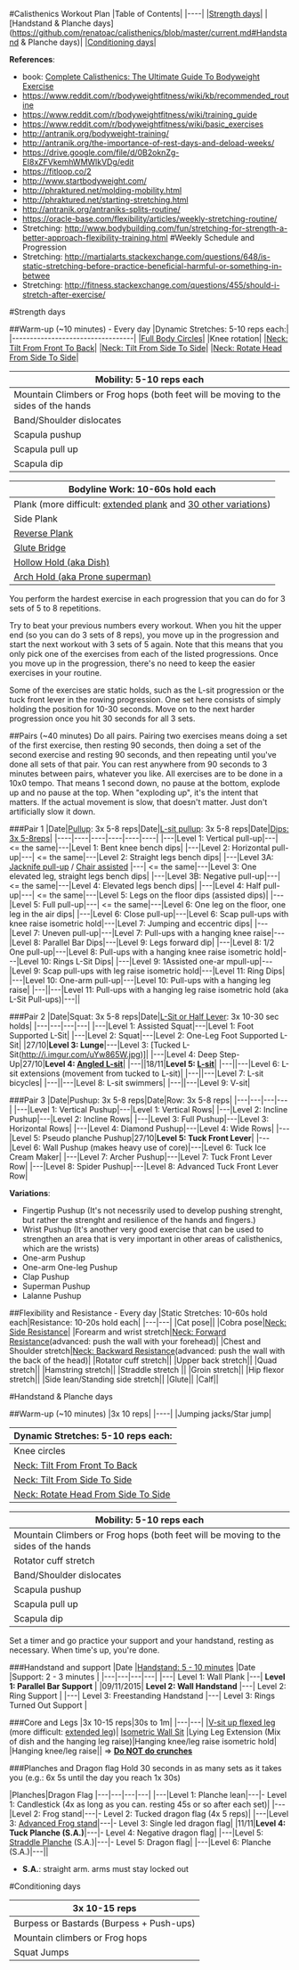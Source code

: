 #Calisthenics Workout Plan
|Table of Contents|
|----|
|[Strength days](https://github.com/renatoac/calisthenics/blob/master/current.md#strength-days)|
|[Handstand & Planche days](https://github.com/renatoac/calisthenics/blob/master/current.md#Handstand & Planche days)|
|[Conditioning days](https://github.com/renatoac/calisthenics/blob/master/current.md#)|

**References**: 
- book: [Complete Calisthenics: The Ultimate Guide To Bodyweight Exercise](http://amzn.to/1NHXeaT)
- https://www.reddit.com/r/bodyweightfitness/wiki/kb/recommended_routine
- https://www.reddit.com/r/bodyweightfitness/wiki/training_guide
- https://www.reddit.com/r/bodyweightfitness/wiki/basic_exercises
- http://antranik.org/bodyweight-training/
- http://antranik.org/the-importance-of-rest-days-and-deload-weeks/
- https://drive.google.com/file/d/0B2oknZg-EI8xZFVkemhWMWlkVDg/edit
- https://fitloop.co/2
- http://www.startbodyweight.com/
- http://phraktured.net/molding-mobility.html
- http://phraktured.net/starting-stretching.html
- http://antranik.org/antraniks-splits-routine/
- https://oracle-base.com/flexibility/articles/weekly-stretching-routine/
- Stretching: http://www.bodybuilding.com/fun/stretching-for-strength-a-better-approach-flexibility-training.html
#Weekly Schedule and Progression
- Stretching: http://martialarts.stackexchange.com/questions/648/is-static-stretching-before-practice-beneficial-harmful-or-something-in-betwee
- Stretching: http://fitness.stackexchange.com/questions/455/should-i-stretch-after-exercise/

#Strength days

##Warm-up (~10 minutes) - Every day
|Dynamic Stretches: 5-10 reps each:|
|----------------------------------|
|[Full Body Circles](https://www.youtube.com/watch?v=xqmbqBl8BjY)|
|Knee rotation|
|[Neck: Tilt From Front To Back](http://www.des.umd.edu/os/erg/neck.html)|
|[Neck: Tilt From Side To Side](http://www.des.umd.edu/os/erg/neck.html)|
|[Neck: Rotate Head From Side To Side](http://www.des.umd.edu/os/erg/neck.html)|

|Mobility: 5-10 reps each|
|------------------------|
|Mountain Climbers or Frog hops (both feet will be moving to the sides of the hands|
|Band/Shoulder dislocates|
|Scapula pushup|Side Plank|
|Scapula pull up|
|Scapula dip|

|Bodyline Work: 10-60s hold each|
|-------------------------------|
|Plank (more difficult: [extended plank](http://assets.menshealth.co.uk/main/thumbs/15513/arms-extended-plank618__landscape.jpg) and [30 other variations](http://www.liftingrevolution.com/top-30-thursday-30-plank-exercises-to-shock-your-core-and-body/))|
|Side Plank|
|[Reverse Plank](http://gethealthyu.com/wp-content/uploads/2014/10/Reverse-Tabletop-Plank_Exercise-3.jpg)|
|[Glute Bridge](http://www.completesportscare.com.au/wp-content/uploads/2015/07/Gluteal-bridge.jpg)|
|[Hollow Hold (aka Dish)](https://i.ytimg.com/vi/LlDNef_Ztsc/maxresdefault.jpg)|
|[Arch Hold (aka Prone superman)](http://www.theboxmag.com/content/content/9446/Tight-Arch-Hold.jpg)|

You perform the hardest exercise in each progression that you can do for 3 sets of 5 to 8 repetitions. 

Try to beat your previous numbers every workout. When you hit the upper end (so you can do 3 sets of 8 reps), you move up in the progression and start the next workout with 3 sets of 5 again. Note that this means that you only pick one of the exercises from each of the listed progressions. Once you move up in the progression, there's no need to keep the easier exercises in your routine.

Some of the exercises are static holds, such as the L-sit progression or the tuck front lever in the rowing progression. One set here consists of simply holding the position for 10-30 seconds. Move on to the next harder progression once you hit 30 seconds for all 3 sets.

##Pairs (~40 minutes)
Do all pairs.
Pairing two exercises means doing a set of the first exercise, then resting 90 seconds, then doing a set of the second exercise and resting 90 seconds, and then repeating until you've done all sets of that pair.
You can rest anywhere from 90 seconds to 3 minutes between pairs, whatever you like.
All exercises are to be done in a 10x0 tempo. That means 1 second down, no pause at the bottom, explode up and no pause at the top. When "exploding up", it's the intent that matters. If the actual movement is slow, that doesn't matter. Just don't artificially slow it down.

###Pair 1
|Date|[Pullup](http://i.imgur.com/qj7xV.jpg): 3x 5-8 reps|Date|[L-sit pullup](http://thepullupsolution.com/blog/the-l-sit-pull-up-10-baby-steps-to-mastery): 3x 5-8 reps|Date|[Dips: 3x 5-8reps](http://www.fitness666.com/2012/06/dip-progression.html)| 
|----|----|----|----|----|----|
|---|Level 1: Vertical pull-up|---| <= the same|---|Level 1: Bent knee bench dips|
|---|Level 2: Horizontal pull-up|---| <= the same|---|Level 2: Straight legs bench dips|
|---|Level 3A: [Jacknife pull-up](https://www.youtube.com/watch?v=GOeBd9YBx5k) / [Chair assisted](https://www.youtube.com/watch?v=lR55iuAxmsQ) |---| <= the same|---|Level 3: One elevated leg, straight legs bench dips|
|---|Level 3B: Negative pull-up|---| <= the same|---|Level 4: Elevated legs bench dips|
|---|Level 4: Half pull-up|---| <= the same|---|Level 5: Legs on the floor dips (assisted dips)|
|---|Level 5: Full pull-up|---| <= the same|---|Level 6: One leg on the floor, one leg in the air dips|
|---|Level 6: Close pull-up|---|Level 6: Scap pull-ups with knee raise isometric hold|---|Level 7: Jumping and eccentric dips|
|---|Level 7: Uneven pull-up|---|Level 7: Pull-ups with a hanging knee raise|---|Level 8: Parallel Bar Dips|---|Level 9: Legs forward dip|
|---|Level 8: 1/2 One pull-up|---|Level 8: Pull-ups with a hanging knee raise isometric hold|---|Level 10: Rings L-Sit Dips|
|---|Level 9: 1Assisted one-ar mpull-up|---|Level 9: Scap pull-ups with leg raise isometric hold|---|Level 11: Ring Dips|
|---|Level 10: One-arm pull-up|---|Level 10: Pull-ups with a hanging leg raise|
|---||---|Level 11: Pull-ups with a hanging leg raise isometric hold (aka L-Sit Pull-ups)|---||

###Pair 2
|Date|Squat: 3x 5-8 reps|Date|[L-Sit or Half Lever](https://www.youtube.com/watch?v=16a529mtX68): 3x 10-30 sec holds|
|---|---|---|---|
|---|Level 1: Assisted Squat|---|Level 1: Foot Supported L-Sit|
|---|Level 2: Squat|---|Level 2: One-Leg Foot Supported L-Sit|
|27/10|**Level 3: Lunge**|---|Level 3: [Tucked L-Sit(http://i.imgur.com/uYw865W.jpg)]|
|---|Level 4: Deep Step-Up|27/10|**Level 4: [Angled L-sit](http://i.imgur.com/FbSUIIE.jpg)**|
|---||18/11|**Level 5: [L-sit](http://i.imgur.com/s1Rwuu5.jpg)**|
|---||---|Level 6: L-sit extensions (movement from tucked to L-sit)|
|---||---|Level 7: L-sit bicycles|
|---||---|Level 8: L-sit swimmers|
|---||---|Level 9: V-sit|

###Pair 3
|Date|Pushup: 3x 5-8 reps|Date|Row: 3x 5-8 reps|
|---|---|---|---|
|---|Level 1: Vertical Pushup|---|Level 1: Vertical Rows|
|---|Level 2: Incline Pushup|---|Level 2: Incline Rows|
|---|Level 3: Full Pushup|---|Level 3: Horizontal Rows|
|---|Level 4: Diamond Pushup|---|Level 4: Wide Rows|
|---|Level 5: Pseudo planche Pushup|27/10|**Level 5: Tuck Front Lever**|
|---|Level 6: Wall Pushup (makes heavy use of core)|---|Level 6: Tuck Ice Cream Maker|
|---|Level 7: Archer Pushup|---|Level 7: Tuck Front Lever Row|
|---|Level 8: Spider Pushup|---|Level 8: Advanced Tuck Front Lever Row|

**Variations**:
- Fingertip Pushup (It's not necessrily used to develop pushing strenght, but rather the strenght and resilience of the hands and fingers.)
- Wrist Pushup (It's another very good exercise that can be used to strengthen an area that is very important in other areas of calisthenics, which are the wrists)
- One-arm Pushup
- One-arm One-leg Pushup
- Clap Pushup
- Superman Pushup
- Lalanne Pushup

##Flexibility and Resistance - Every day
|Static Stretches: 10-60s hold each|Resistance: 10-20s hold each|
|---|---|
|Cat pose||
|Cobra pose|[Neck: Side Resistance](http://www.des.umd.edu/os/erg/neck.html)|
|Forearm and wrist stretch|[Neck: Forward Resistance](http://www.des.umd.edu/os/erg/neck.html)(advanced: push the wall with your forehead)|
|Chest and Shoulder stretch|[Neck: Backward Resistance](http://www.des.umd.edu/os/erg/neck.html)(advanced: push the wall with the back of the head)|
|Rotator cuff stretch||
|Upper back stretch||
|Quad stretch||
|Hamstring stretch||
|Straddle stretch ||
|Groin stretch||
|Hip flexor stretch||
|Side lean/Standing side stretch||
|Glute||
|Calf||

#Handstand & Planche days

##Warm-up (~10 minutes)
|3x 10 reps|
|----|
|Jumping jacks/Star jump|

|Dynamic Stretches: 5-10 reps each:|
|----------------------------------|
|Knee circles|
|[Neck: Tilt From Front To Back](http://www.des.umd.edu/os/erg/neck.html)|
|[Neck: Tilt From Side To Side](http://www.des.umd.edu/os/erg/neck.html)|
|[Neck: Rotate Head From Side To Side](http://www.des.umd.edu/os/erg/neck.html)|

|Mobility: 5-10 reps each|
|------------------------|
|Mountain Climbers or Frog hops (both feet will be moving to the sides of the hands|
|Rotator cuff stretch|
|Band/Shoulder dislocates|
|Scapula pushup|
|Scapula pull up|
|Scapula dip|

Set a timer and go practice your support and your handstand, resting as necessary.
When time's up, you're done.

###Handstand and support
|Date |[Handstand: 5 - 10 minutes](https://www.reddit.com/r/Fitness/comments/na04x/learning_the_handstand_handstand_press/) |Date |Support: 2 - 3 minutes |
|---|---|---|---|
|---| Level 1: Wall Plank |---| **Level 1: Parallel Bar Support** |
|09/11/2015| **Level 2: Wall Handstand** |---| Level 2: Ring Support |
|---| Level 3: Freestanding Handstand |---| Level 3: Rings Turned Out Support |


###Core and Legs
|3x 10-15 reps|30s to 1m|
|---|---|
|[V-sit up flexed leg](http://cdn2.coachmag.co.uk/sites/coachmag/files/styles/mf-scale-342-height/public/images/dir_11/mens_fitness_5848.jpg?itok=YSFE6YtB) (more difficult: [extended leg](http://cdn1.theodysseyonline.com/files/2014/10/07/635482856232055693-120918085_v-up.jpg))| [Isometric Wall Sit](http://www.listaddicts.com/wp-content/uploads/2015/02/Wall-Sit.jpg) 
|Lying Leg Extension (Mix of dish and the hanging leg raise)|Hanging knee/leg raise isometric hold|
|Hanging knee/leg raise||
=> **[Do NOT do crunches](http://www.thankyourbody.com/do-not-do-crunches/)**

###Planches and Dragon flag
Hold 30 seconds in as many sets as it takes you (e.g.: 6x 5s until the day you reach 1x 30s)

|Planches|Dragon Flag
|---|---|---|---|
|---|Level 1: Planche lean|---|- Level 1: Candlestick (4x as long as you can. resting 45s or so after each set)|
|---|Level 2: Frog stand|---|- Level 2: Tucked dragon flag (4x 5 reps)|
|---|Level 3: [Advanced Frog stand](http://www.bodbot.com/Exercises/916/Advanced-Frog-Stand)|---|- Level 3: Single led dragon flag|
|11/11|**Level 4: Tuck Planche (S.A.)**|---|- Level 4: Negative dragon flag|
|---|Level 5: [Straddle Planche](http://i.imgur.com/84kmrCe.jpg) (S.A.)|---|- Level 5: Dragon flag|
|---|Level 6: Planche (S.A.)|---||

* **S.A.**: straight arm. arms must stay locked out

#Conditioning days

|3x 10-15 reps|
|---|
|Burpess or Bastards (Burpess + Push-ups)|
|Mountain climbers or Frog hops|
|Squat Jumps|
